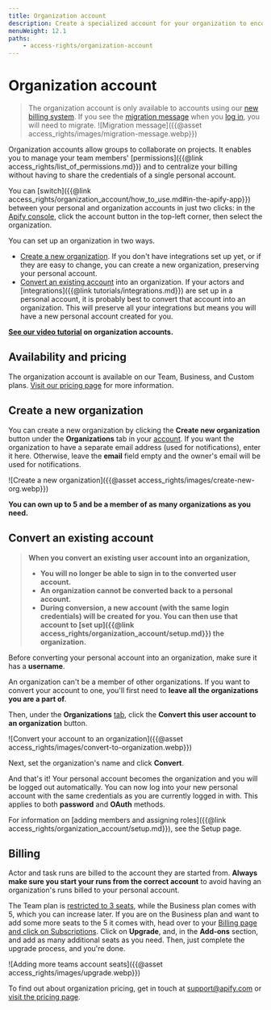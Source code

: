 ```yaml
---
title: Organization account
description: Create a specialized account for your organization to encourage collaboration and manage permissions efficiently. Convert an existing account or create one from scratch.
menuWeight: 12.1
paths:
    - access-rights/organization-account
---
```


# Organization account

> The organization account is only available to accounts using our [new billing system](https://blog.apify.com/launching-new-billing-system-3a26f8384a44). If you see the [migration message](https://blog.apify.com/launching-new-billing-system-3a26f8384a44#92f7) when you [log in](https://console.apify.com), you will need to migrate.
> ![Migration message]({{@asset access_rights/images/migration-message.webp}})

Organization accounts allow groups to collaborate on projects. It enables you to manage your team members' [permissions]({{@link access_rights/list_of_permissions.md}}) and to centralize your billing without having to share the credentials of a single personal account.

You can [switch]({{@link access_rights/organization_account/how_to_use.md#in-the-apify-app}}) between your personal and organization accounts in just two clicks: in the [Apify console](https://console.apify.com), click the account button in the top-left corner, then select the organization.

You can set up an organization in two ways.

* [Create a new organization](#create-a-new-organization). If you don't have integrations set up yet, or if they are easy to change, you can create a new organization, preserving your personal account.
* [Convert an existing account](#convert-an-existing-account) into an organization. If your actors and [integrations]({{@link tutorials/integrations.md}}) are set up in a personal account, it is probably best to convert that account into an organization. This will preserve all your integrations but means you will have a new personal account created for you.

**[See our video tutorial](https://www.youtube.com/watch?v=BIL6HqtnvKk) on organization accounts.**

## [](#availability-and-pricing) Availability and pricing

The organization account is available on our Team, Business, and Custom plans. [Visit our pricing page](https://apify.com/pricing) for more information.

## [](#create-a-new-organization) Create a new organization

You can create a new organization by clicking the **Create new organization** button under the **Organizations** tab in your [account](https://console.apify.com/account#/myorganizations). If you want the organization to have a separate email address (used for notifications), enter it here. Otherwise, leave the **email** field empty and the owner's email will be used for notifications.

![Create a new organization]({{@asset access_rights/images/create-new-org.webp}})

**You can own up to 5 and be a member of as many organizations as you need.**

## [](#convert-an-existing-account) Convert an existing account

> **When you convert an existing user account into an organization,**
>
> * **You will no longer be able to sign in to the converted user account.**
> * **An organization cannot be converted back to a personal account.**
> * **During conversion, a new account (with the same login credentials) will be created for you. You can then use that account to [set up]({{@link access_rights/organization_account/setup.md}}) the organization.**

Before converting your personal account into an organization, make sure it has a **username**.

An organization can't be a member of other organizations. If you want to convert your account to one, you'll first need to **leave all the organizations you are a part of**.

Then, under the **Organizations** [tab](https://console.apify.com/account#/myorganizations), click the **Convert this user account to an organization** button.

![Convert your account to an organization]({{@asset access_rights/images/convert-to-organization.webp}})

Next, set the organization's name and click **Convert**.

And that's it! Your personal account becomes the organization and you will be logged out automatically. You can now log into your new personal account with the same credentials as you are currently logged in with. This applies to both **password** and **OAuth** methods.

For information on [adding members and assigning roles]({{@link access_rights/organization_account/setup.md}}), see the Setup page.

## [](#billing) Billing

Actor and task runs are billed to the account they are started from. **Always make sure you start your runs from the correct account** to avoid having an organization's runs billed to your personal account.

The Team plan is [restricted to 3 seats](https://apify.com/pricing), while the Business plan comes with 5, which you can increase later. If you are on the Business plan and want to add some more seats to the 5 it comes with, head over to your [Billing page and click on Subscriptions](https://console.apify.com/billing-new#/subscription). Click on **Upgrade**, and, in the **Add-ons** section, and add as many additional seats as you need. Then, just complete the upgrade process, and you're done.

![Adding more teams account seats]({{@asset access_rights/images/upgrade.webp}})

To find out about organization pricing, get in touch at [support@apify.com](mailto:support@apify.com?subject=Organization%20account%20pricing) or [visit the pricing page](https://apify.com/pricing).

